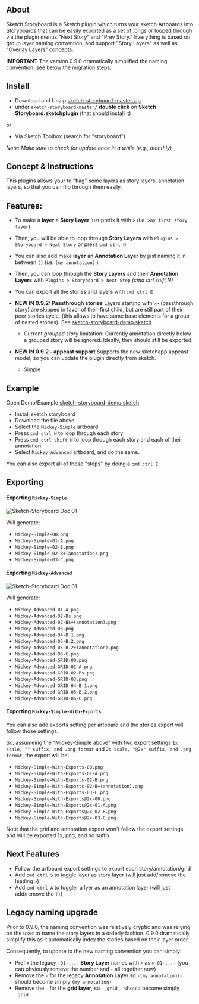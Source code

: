
## About

Sketch Storyboard is a Sketch plugin which turns your sketch Artboards into Storyboards that can be easily exported as a set of .pngs or looped through via the plugin menus "Next Story" and "Prev Story." Everything is based on group layer naming convention, and support "Story Layers" as well as "Overlay Layers" concepts.

**IMPORTANT** The version 0.9.0 dramatically simplified the naming convention, see below the migration steps. 

## Install


- Download and Unzip [sketch-storyboard-master.zip](https://github.com/BriteSnow/sketch-storyboard/archive/master.zip)
- under `sketch-storyboard-master/` **double click** on **Sketch Storyboard.sketchplugin** (that should install it)

or 

- Via Sketch Toolbox (search for "storyboard")

_Note: Make sure to check for update once in a while (e.g., monthly)_

## Concept & Instructions

 This plugins allows your to "flag" some layers as story layers, annotation layers, so that you can flip through them easily. 

## Features: 

- To make a **layer** a **Story Layer** just prefix it with `>` (i.e. `>my first story layer`)
- Then, you will be able to loop through **Story Layers** with `Plugins > Storyboard > Next Story` or press `cmd ctrl N`
- You can also add make **layer** an **Annotation Layer** by just naming it in between `()` (i.e. `(my annotation)` )
- Then, you can loop through the **Story Layers** and their **Annotation Layers** with `Plugins > Storyboard > Next Step` *(cmd ctrl shift N)*
- You can export all the stories and layers with `cmd ctrl E`
- **NEW IN 0.9.2: Passthrough stories** Layers starting with `>>` (passthrough story) are skipped in favor of their first child, but are still part of their peer stories cycle. (this allows to have some base elements for a group of nested stories). See [sketch-storyboard-demo.sketch](http://files.britesnow.com/sketch-storyboard/sketch-storyboard-demo.sketch)
	- Current *grouped story* limitation: Currently annotation directly below a grouped story will be ignored. Ideally, they should still be exported. 
- **NEW IN 0.9.2 - appcast support** Supports the new sketchapp appcast model, so you can update the plugin directly from sketch.
	

	- Simple 

## Example

Open Demo/Example [sketch-storyboard-demo.sketch](http://files.britesnow.com/sketch-storyboard/sketch-storyboard-demo.sketch)

- Install sketch storyboard
- Download the file above. 
- Select the `Mickey-Simple` artboard
- Press `cmd ctrl N` to loop through each story
- Press `cmd ctrl shift N` to loop through each story and each of their annotation
- Select `Mickey-Advanced` artboard, and do the same. 


You can also export all of those "steps" by doing a `cmd ctrl E`

## Exporting 

#### Exporting `Mickey-Simple`
![Sketch-Storyboard Doc 01](http://files.britesnow.com/sketch-storyboard/sketch-storyboard-doc-01.png)

Will generate: 
- `Mickey-Simple-00.png`
- `Mickey-Simple-01-A.png`
- `Mickey-Simple-02-B.png`
- `Mickey-Simple-02-B+(annotation).png`
- `Mickey-Simple-03-C.png`

#### Exporting `Mickey-Advanced`
![Sketch-Storyboard Doc 01](http://files.britesnow.com/sketch-storyboard/sketch-storyboard-doc-02.png)

Will generate:
- `Mickey-Advanced-01-A.png`
- `Mickey-Advanced-02-Bs.png`
- `Mickey-Advanced-02-Bs+(annotation).png`
- `Mickey-Advanced-03.png`
- `Mickey-Advanced-04-B.1.png`
- `Mickey-Advanced-05-B.2.png`
- `Mickey-Advanced-05-B.2+(annotation).png`
- `Mickey-Advanced-06-C.png`
- `Mickey-Advanced-GRID-00.png`
- `Mickey-Advanced-GRID-01-A.png`
- `Mickey-Advanced-GRID-02-Bs.png`
- `Mickey-Advanced-GRID-03.png`
- `Mickey-Advanced-GRID-04-B.1.png`
- `Mickey-Advanced-GRID-05-B.2.png`
- `Mickey-Advanced-GRID-06-C.png`

#### Exporting `Mickey-Simple-With-Exports`
You can also add exports setting per artboard and the stories export will follow those settings. 

So, assumeing the "Mickey-Simple above" with two export settings `1x scale, "" suffix, and .png format` and `2x scale, "@2x" suffix, and .png format`, the export will be:

- `Mickey-Simple-With-Exports-00.png`
- `Mickey-Simple-With-Exports-01-A.png`
- `Mickey-Simple-With-Exports-02-B.png`
- `Mickey-Simple-With-Exports-02-B+(annotation).png`
- `Mickey-Simple-With-Exports-03-C.png`
- `Mickey-Simple-With-Exports@2x-00.png`
- `Mickey-Simple-With-Exports@2x-01-A.png`
- `Mickey-Simple-With-Exports@2x-02-B.png`
- `Mickey-Simple-With-Exports@2x-03-C.png`

Note that the grid and annotation export won't follow the export settings and will be exported 1x, png, and no suffix. 



## Next Features

- Follow the artboard export settings to export each story/annotation/grid
- Add `cmd ctrl S` to toggle layer as story layer (will just add/remove the leading `>`)
- Add `cmd ctrl A` to toggler a lyer as an annotation layer (will just add/remove the `()`)

## Legacy naming upgrade

Prior to 0.9.0, the naming convention was relatively cryptic and was relying on the user to name the story layers in a orderly fashion. 0.9.0 dramatically simplify this as it automatically index the stories based on their layer order.

Consequently, to update to the new naming convention you can simply: 
- Prefix the legacy `-01-...-` **Story Layer** names with `>` as `>-01-...-` (you can obviously remove the number and `-` all together now)
- Remove the `-` for the legacy **Annotation Layer** so `-(my annotation)-` should become simply `(my annotation)`
- Remove the `-` for the **grid layer**, so `-_grid_-` should become simply `_grid_`


